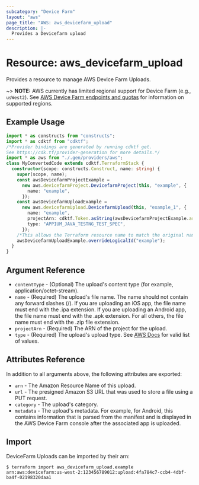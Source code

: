 ```yaml
---
subcategory: "Device Farm"
layout: "aws"
page_title: "AWS: aws_devicefarm_upload"
description: |-
  Provides a Devicefarm upload
---
```


# Resource: aws_devicefarm_upload

Provides a resource to manage AWS Device Farm Uploads.

~> **NOTE:** AWS currently has limited regional support for Device Farm (e.g., `usWest2`). See [AWS Device Farm endpoints and quotas](https://docs.aws.amazon.com/general/latest/gr/devicefarm.html) for information on supported regions.

## Example Usage

```typescript
import * as constructs from "constructs";
import * as cdktf from "cdktf";
/*Provider bindings are generated by running cdktf get.
See https://cdk.tf/provider-generation for more details.*/
import * as aws from "./.gen/providers/aws";
class MyConvertedCode extends cdktf.TerraformStack {
  constructor(scope: constructs.Construct, name: string) {
    super(scope, name);
    const awsDevicefarmProjectExample =
      new aws.devicefarmProject.DevicefarmProject(this, "example", {
        name: "example",
      });
    const awsDevicefarmUploadExample =
      new aws.devicefarmUpload.DevicefarmUpload(this, "example_1", {
        name: "example",
        projectArn: cdktf.Token.asString(awsDevicefarmProjectExample.arn),
        type: "APPIUM_JAVA_TESTNG_TEST_SPEC",
      });
    /*This allows the Terraform resource name to match the original name. You can remove the call if you don't need them to match.*/
    awsDevicefarmUploadExample.overrideLogicalId("example");
  }
}

```

## Argument Reference

* `contentType` - (Optional) The upload's content type (for example, application/octet-stream).
* `name` - (Required) The upload's file name. The name should not contain any forward slashes (/). If you are uploading an iOS app, the file name must end with the .ipa extension. If you are uploading an Android app, the file name must end with the .apk extension. For all others, the file name must end with the .zip file extension.
* `projectArn` - (Required) The ARN of the project for the upload.
* `type` - (Required) The upload's upload type. See [AWS Docs](https://docs.aws.amazon.com/devicefarm/latest/APIReference/API_CreateUpload.html#API_CreateUpload_RequestSyntax) for valid list of values.

## Attributes Reference

In addition to all arguments above, the following attributes are exported:

* `arn` - The Amazon Resource Name of this upload.
* `url` - The presigned Amazon S3 URL that was used to store a file using a PUT request.
* `category` - The upload's category.
* `metadata` - The upload's metadata. For example, for Android, this contains information that is parsed from the manifest and is displayed in the AWS Device Farm console after the associated app is uploaded.

## Import

DeviceFarm Uploads can be imported by their arn:

```
$ terraform import aws_devicefarm_upload.example arn:aws:devicefarm:us-west-2:123456789012:upload:4fa784c7-ccb4-4dbf-ba4f-02198320daa1
```

<!-- cache-key: cdktf-0.17.0-pre.15 input-1adc0de07e7794e94b9d44153d677313d9f993028e6607308c5efb30cd9d4a73 -->